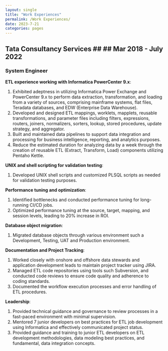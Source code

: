 ```yaml
---
layout: single
title: "Work Experiences"
permalink: /Work Experiences/
date: 2023-7-21
categories: pages
---
```

## Tata Consultancy Services ##                                            ## Mar 2018 - July 2022 ##
### System Engineer ###

**ETL experience working with Informatica PowerCenter 9.x**:
1. Exhibited adeptness in utilizing Informatica Power Exchange and PowerCenter 9.x to perform data extraction, transformation, and loading from a variety of sources, comprising mainframe systems, flat files, Teradata databases, and EDW (Enterprise Data Warehouse). 
2. Developed and designed ETL mappings, worklets, mapplets, reusable transformations, and parameter files including filters, 
   expressions, routers, joiners, normalizers, sorters, lookup, stored procedures, update strategy, and aggregator.
3. Built and maintained data pipelines to support data integration and processing for business intelligence, reporting, and analytics 
   purposes.
4. Reduce the estimated duration for analyzing data by a week through the creation of reusable ETL (Extract, Transform, Load)
   components utilizing Pentaho Kettle.

**UNIX and shell scripting for validation testing**:
1. Developed UNIX shell scripts and customized PLSQL scripts as needed for validation testing purposes.

**Performance tuning and optimization**:
1. Identified bottlenecks and conducted performance tuning for long-running CI/CD jobs.
2. Optimized performance tuning at the source, target, mapping, and session levels, leading to 20% increase in ROI.

**Database object migration**:
1. Migrated database objects through various environment such a Development, Testing, UAT and Production environment.

**Documentation and Project Tracking**:
1. Worked closely with onshore and offshore data stewards and application development leads to maintain project tracker using JIRA. 
2. Managed ETL code repositories using tools such Subversion, and conducted code reviews to ensure code quality and adherence to coding standards.
3. Documented the workflow execution processes and error handling of ETL procedures.

**Leadership**:
1. Provided technical guidance and governance to review processes in a fast-paced environment with minimal supervision.
2. Mentored 7 junior developers on best practices for ETL job development using Informatica and effectively communicated project status.
3. Provided guidance and training to junior ETL developers on ETL development methodologies, data modeling best practices, and fundamental, data integration concepts. 




